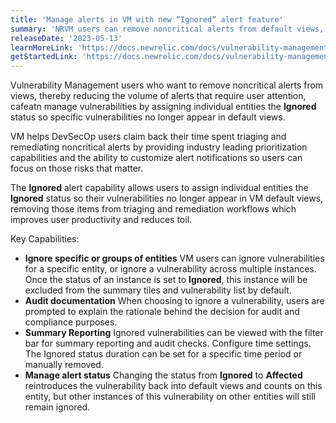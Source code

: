 ```yaml
---
title: 'Manage alerts in VM with new “Ignored” alert feature'
summary: 'NRVM users can remove noncritical alerts from default views, thereby reducing the volume of alerts that require attention, by assigning individual entities the Ignored status.'
releaseDate: '2023-05-13'
learnMoreLink: 'https://docs.newrelic.com/docs/vulnerability-management/change-vulnerability-status/' 
getStartedLink: 'https://docs.newrelic.com/docs/vulnerability-management'
---
```


Vulnerability Management users who want to remove noncritical alerts from views, thereby reducing the volume of alerts that require user attention, cafeatn manage vulnerabilities by assigning individual entities the **Ignored** status so specific vulnerabilities no longer appear in default views.

VM helps DevSecOp users claim back their time spent triaging and remediating noncritical alerts by providing industry leading prioritization capabilities and the ability to customize alert notifications so users can focus on those risks that matter. 

The **Ignored** alert capability allows users to assign individual entities the **Ignored** status so their vulnerabilities no longer appear in VM default views, removing those items from triaging and remediation workflows which improves user productivity and reduces toil.

Key Capabilities:
* **Ignore specific or groups of entities** VM users can ignore vulnerabilities for a specific entity, or ignore a vulnerability across multiple instances. Once the status of an instance is set to **Ignored**, this instance will be excluded from the summary tiles and vulnerability list by default.
* **Audit documentation** When choosing to ignore a vulnerability, users are prompted to explain the rationale behind the decision for audit and compliance purposes.
* **Summary Reporting** Ignored vulnerabilities can be viewed with the filter bar for summary reporting and audit checks.
Configure time settings. The Ignored status duration can be set for a specific time period or manually removed.
* **Manage alert status** Changing the status from **Ignored** to **Affected** reintroduces the vulnerability back into default views and counts on this entity, but other instances of this vulnerability on other entities will still remain ignored.
